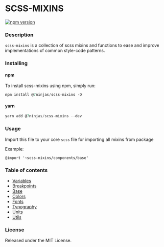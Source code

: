 # SCSS-MIXINS

[![npm version](https://badge.fury.io/js/%407ninjas%2Fscss-mixins.svg)](https://badge.fury.io/js/%407ninjas%2Fscss-mixins)

### Description
`scss-mixins` is a collection of scss mixins and functions to ease and improve implementations of common style-code patterns.

### Installing
#### npm
To install scss-mixins using npm, simply run:
```javascript
npm install @7ninjas/scss-mixins -D
```
#### yarn 
```javascript
yarn add @7ninjas/scss-mixins --dev
```

### Usage
Import this file to your core `scss` file for importing all mixins from package

Example:
```
@import '~scss-mixins/components/base'
```

### Table of contents

- [Variables](./docs/variables.md)
- [Breakpoints](./docs/breakpoints.md)
- [Base](./docs/breakpoints.md)
- [Colors](./docs/colors.md)
- [Fonts](./docs/fonts.md)
- [Typography](./docs/typography.md)
- [Units](./docs/units.md)
- [Utils](./docs/utils.md)

### License
Released under the MIT License.